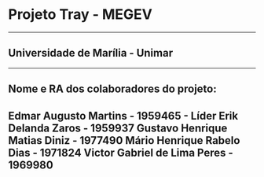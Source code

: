 # Projeto Tray - MEGEV
---
## Universidade de Marília - Unimar
---
## Nome e RA dos colaboradores do projeto:

Edmar Augusto Martins - 1959465 - Líder
Erik Delanda Zaros - 1959937
Gustavo Henrique Matias Diniz - 1977490
Mário Henrique Rabelo Dias - 1971824
Victor Gabriel de Lima Peres - 1969980
---
